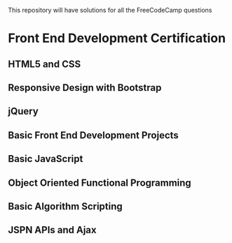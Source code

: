 This repository will have solutions for all the FreeCodeCamp questions

# Front End Development Certification

## HTML5 and CSS

## Responsive Design with Bootstrap

## jQuery

## Basic Front End Development Projects

## Basic JavaScript

## Object Oriented Functional Programming

## Basic Algorithm Scripting

## JSPN APIs and Ajax





